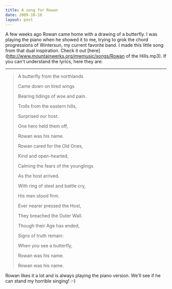 ```yaml
---
title: A song for Rowan
date: 2009-10-10
layout: post
---
```


A few weeks ago Rowan came home with a drawing of a butterfly. I was playing
the piano when he showed it to me, trying to grok the chord progressions
of Wintersun, my current favorite band. I made this little song from that
dual inspiration. Check it out [here](http://www.mountainwerks.org/mwmusic/songs/Rowan of the Hills.mp3).
If you can't understand the lyrics, here they are:
  
---  

>   
> A butterfly from the northlands
>   
> Came down on tired wings
>   
> Bearing tidings of woe and pain.
>   
>   
> Trolls from the eastern hills,
>   
> Surprised our host.
>   
> One hero held them off,
>   
> Rowan was his name.
>   
>   
> Rowan cared for the Old Ones,
>   
> Kind and open-hearted,
>   
> Calming the fears of the younglings
>   
> As the host arrived.
>   
>   
> With ring of steel and battle cry,
>   
> His men stood firm.
>   
> Ever nearer pressed the Host,
>   
> They breached the Outer Wall.
>   
>   
> Though their Age has ended,
>   
> Signs of truth remain:
>   
> When you see a butterfly,
>   
> Rowan was his name.
>   
>   
> Rowan was his name.
>   
> 

  
  
Rowan likes it a lot and is always playing the piano version. We'll see
if he can stand my horrible singing! :-)
